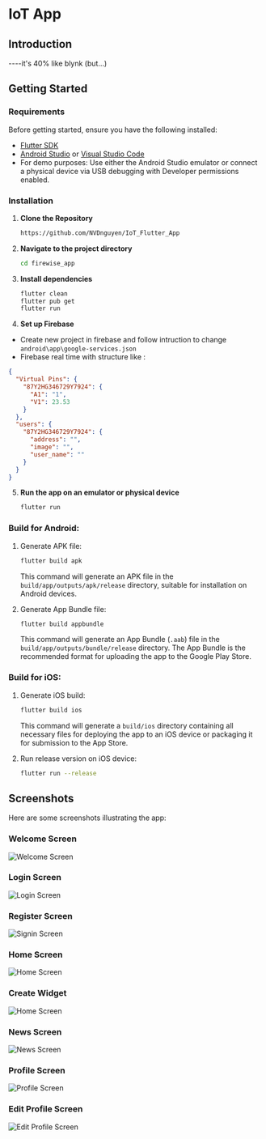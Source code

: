 
# IoT App
## Introduction
----it's 40% like blynk (but...)
## Getting Started

### Requirements

Before getting started, ensure you have the following installed:

- [Flutter SDK](https://docs.flutter.dev/get-started/install)
- [Android Studio](https://developer.android.com/studio) or [Visual Studio Code](https://code.visualstudio.com/)
- For demo purposes: Use either the Android Studio emulator or connect a physical device via USB debugging with Developer permissions enabled.

### Installation

1. **Clone the Repository**

   ```bash
   https://github.com/NVDnguyen/IoT_Flutter_App
   ```

2. **Navigate to the project directory**

   ```bash
   cd firewise_app
   ```

3. **Install dependencies**

   ```bash
   flutter clean
   flutter pub get
   flutter run
   ```
4. **Set up Firebase**
- Create new project in firebase and follow intruction to change ```android\app\google-services.json```
-  Firebase real time with structure like :
```json
{
  "Virtual Pins": {
    "87Y2HG346729Y7924": {
      "A1": "1",
      "V1": 23.53
    }
  },
  "users": {
    "87Y2HG346729Y7924": {
      "address": "",
      "image": "",
      "user_name": ""
    }
  }
}
```
5. **Run the app on an emulator or physical device**

   ```bash
   flutter run
   ```


### Build for Android:

1. Generate APK file:
   ```bash
   flutter build apk
   ```
   This command will generate an APK file in the `build/app/outputs/apk/release` directory, suitable for installation on Android devices.

2. Generate App Bundle file:
   ```bash
   flutter build appbundle
   ```
   This command will generate an App Bundle (`.aab`) file in the `build/app/outputs/bundle/release` directory. The App Bundle is the recommended format for uploading the app to the Google Play Store.

### Build for iOS:

1. Generate iOS build:
   ```bash
   flutter build ios
   ```
   This command will generate a `build/ios` directory containing all necessary files for deploying the app to an iOS device or packaging it for submission to the App Store.

2. Run release version on iOS device:
   ```bash
   flutter run --release
   ```

## Screenshots

Here are some screenshots illustrating the app:

### Welcome Screen
![Welcome Screen](https://i.ibb.co/rcTM06P/Screenshot-2024-05-14-013307.png)

### Login Screen
![Login Screen](https://i.ibb.co/PC7kCT0/Screenshot-2024-05-14-013321.png)

### Register Screen
![Signin Screen](https://i.ibb.co/G7DscXt/Screenshot-2024-05-14-013335.png)

### Home Screen
![Home Screen](https://i.ibb.co/Z2xXYdQ/Screenshot-2024-05-14-014017.png)

### Create Widget
![Home Screen](https://i.ibb.co/NTfKFYs/Screenshot-2024-05-14-013430.png)

### News Screen
![News Screen](https://i.ibb.co/DCkb3nS/Screenshot-2024-05-14-013503.png)

### Profile Screen
![Profile Screen](https://i.ibb.co/Mp1tJ1J/Screenshot-2024-05-14-013451.png)

### Edit Profile Screen
![Edit Profile Screen](https://i.ibb.co/7zNrLZd/Screenshot-2024-05-14-013514.png)


